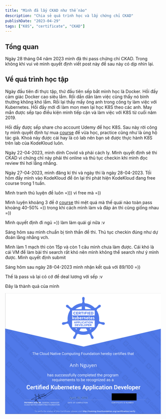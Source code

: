 ```yaml
---
title: "Mình đã lấy CKAD như thế nào"
description: "Chia sẻ quá trình học và lấy chứng chỉ CKAD"
publishDate: "2023-04-29"
tags: ["K8S", "certificate", "CKAD"]
---
```


## Tổng quan

Ngày 28 tháng 04 năm 2023 mình đã thi pass chứng chỉ CKAD. Trong không khi vui vẻ mình quyết định viết post này để sau này có dịp nhìn lại.

## Về quá trình học tập

Ngày đầu tiên đi thực tập, thứ đầu tiên sếp bắt mình học là Docker. Hồi đấy cảm giác Docker cao siêu lắm. Rồi dần dần làm việc cũng thấy nó bình thường không khó lắm. Rồi lại thấy mấy ông anh trong công ty làm việc với Kubernetes. Hồi đấy mới đi làm mon men lại học K8S theo các anh. May mắn được sếp tạo điều kiện mình tiếp cận và làm việc với K8S từ cuối năm 2019.

Hồi đấy được sếp share cho account Udemy để học K8S. Sau này rời công ty mình quyết định tự mua [course](https://www.udemy.com/course/certified-kubernetes-application-developer/) để vừa học, practice cũng như là ủng hộ tác giả. Khoá này được cái hay là có lab nên bạn sẽ được thực hành K8S trên lab của KodeKloud luôn.

Ngày 22-04-2023, mình dính Covid và phải cách ly. Mình quyết định sẽ thi CKAD vì chứng chỉ này phải thi online và thủ tục checkin khi mình đọc review thì hơi lằng nhằng. 

Ngày 27-04-2023, mình đăng kí thi và ngày thi là ngày 28-04-2023. Tối hôm đấy mình vào KodeKloud để ôn lại thì phát hiện KodeKloud đang free course trong 1 tuần.

Mình tranh thủ luyện đề luôn =))) vì free mà =))

Mình luyện khoảng 3 đề ở [course](https://kodekloud.com/courses/ultimate-certified-kubernetes-application-developer-ckad-mock-exam-series/) thì mệt quá mà thế quái nào toàn pass khoảng 40-50% =)) trong khi cách mình làm và đáp án thì cũng giống nhau =))

Mình quyết định đi ngủ =)) làm làm quái gì nữa :v

Sáng hôm sau mình chuẩn bị tinh thần để thi. Thủ tục checkin đúng như dự đoán lằng nhằng vch.

Mình làm 1 mạch thì còn 15p và còn 1 câu mình chưa làm được. Cái khó là cái VM để làm bài thi search rất khó nên mình không thể search như ý mình được. Mình quyết định submit

Sáng hôm sau ngày 28-04-2023 mình nhận kết quả với 89/100 =))

Thế là pass và lại có cớ để deal lương với sếp :v

Đây là thành quả của mình

![certificated](./ckad.png)